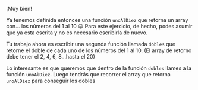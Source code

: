 ¡Muy bien!

Ya tenemos definida entonces una función `unoAlDiez` que retorna un array con... los números del 1 al 10 :grinning:
Para este ejercicio, de hecho, podes asumir que ya esta escrita y no es necesario escribirla de nuevo.

Tu trabajo ahora es escribir una segunda función llamada `dobles` que retorne el doble de cada uno de los números del 1 al 10. (El array de retorno debe tener el 2, 4, 6, 8...hasta el 20)

Lo interesante es que queremos que dentro de la función `dobles` llames a la función `unoAlDiez`.
Luego tendrás que recorrer el array que retorna `unoAlDiez` para conseguir los dobles